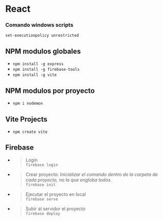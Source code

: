# React

### Comando windows scripts
`set-executionpolicy unrestricted`

## NPM modulos globales
- `npm install -g express`<br>
- `npm install -g firebase-tools`<br>
- `npm install -g vite`<br>
## NPM modulos por proyecto
- `npm i nodemon`


## Vite Projects
- `npm create vite`

## Firebase
- >Login<br>
 `firebase login`
- >Crear proyecto: *Inicializar el comando dentro de la carpeta de cada proyecto, no la que engloba todos.*<br>
`firebase init`<br>
- >Ejecutar el proyecto en local<br>
`firebase serve`
- >Subir al servidor el proyecto<br>
`firebase deploy`

